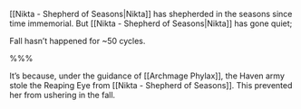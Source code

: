 [[Nikta - Shepherd of Seasons|Nikta]] has shepherded in the seasons since time immemorial. But [[Nikta - Shepherd of Seasons|Nikta]] has gone quiet; 

Fall hasn’t happened for ~50 cycles. 

%%%

It’s because, under the guidance of [[Archmage Phylax]], the Haven army stole the Reaping Eye from [[Nikta - Shepherd of Seasons]]. This prevented her from ushering in the fall.

